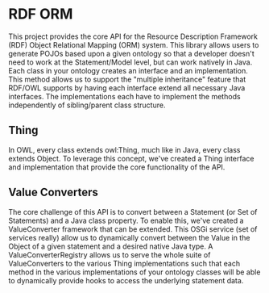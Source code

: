 # RDF ORM
This project provides the core API for the Resource Description Framework (RDF) Object Relational Mapping (ORM) system. This library allows users to generate POJOs based upon a given ontology so that a developer doesn't need to work at the Statement/Model level, but can work natively in Java. Each class in your ontology creates an interface and an implementation. This method allows us to support the "multiple inheritance" feature that RDF/OWL supports by having each interface extend all necessary Java interfaces. The implementations each have to implement the methods independently of sibling/parent class structure. 

## Thing
In OWL, every class extends owl:Thing, much like in Java, every class extends Object. To leverage this concept, we've created a Thing interface and implementation that provide the core functionality of the API.  

## Value Converters
The core challenge of this API is to convert between a Statement (or Set of Statements) and a Java class property. To enable this, we've created a ValueConverter framework that can be extended. This OSGi service (set of services really) allow us to dynamically convert between the Value in the Object of a given statement and a desired native Java type. A ValueConverterRegistry allows us to serve the whole suite of ValueConverters to the various Thing implementations such that each method in the various implementations of your ontology classes will be able to dynamically provide hooks to access the underlying statement data.
